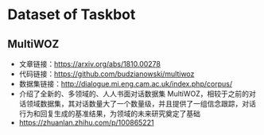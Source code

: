 # Dataset of Taskbot

## MultiWOZ

+ 文章链接：https://arxiv.org/abs/1810.00278
+ 代码链接：https://github.com/budzianowski/multiwoz
+ 数据集链接：http://dialogue.mi.eng.cam.ac.uk/index.php/corpus/
+ 介绍了全新的、多领域的、人人书面对话数据集 MultiWOZ，相较于之前的对话领域数据集，其对话数量大了一个数量级，并且提供了一组信念跟踪，对话行为和回复生成的基准结果，为领域的未来研究奠定了基础
+ https://zhuanlan.zhihu.com/p/100865221